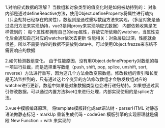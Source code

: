 1.对响应式数据的理解？
当数组和对象类型的值变化时是如何被劫持到的： 对象内部是通过defineReactive方法，使用Object.defineProperty将属性进行劫持（只会劫持已经存在的属性），数组则是通过重写数组方法来实现。（多层对象是通过递归方法来实现劫持，vue3是用proxy来实现响应式数据）
内部依赖收集是怎样做到的： 每个属性都拥有自己的dep属性，存放它所依赖的watcher，当属性变化后会通知自己对应的watcher依次去更新
性能相关：对象层级过深，性能就会很差。所以不需要响应的数据不要放到data中。可以使用Object.frezze来冻结不需要响应的数据

2.如何检测数组变化。
由于性能原因，没有用Object.defineProperty对数组的每一项进行拦截，而是选择重写数组（push, shift, pop, splice, unshift, sort, reverse）方法进行重写，因为这几个方法会改变原数组。修改数组的索引和长度是无法监控到的，只有通过这七个变异的方法修改数组才会触发数组对应的watcher进行更新。数组中如果是对象数据类型也会进行递归劫持。如果想通过索引修改数据，可以通过内置方法$set()来进行处理，内部实现使用的是splice方法。

3.vue中模版编译原理。
  将template模版转化成ast语法树 - parserHTML
  对静态语法做静态标记 - markUp
  重新生成代码 - codeGen
  模版引擎的实现原理就是痛殴 New Function + with 来实现的


